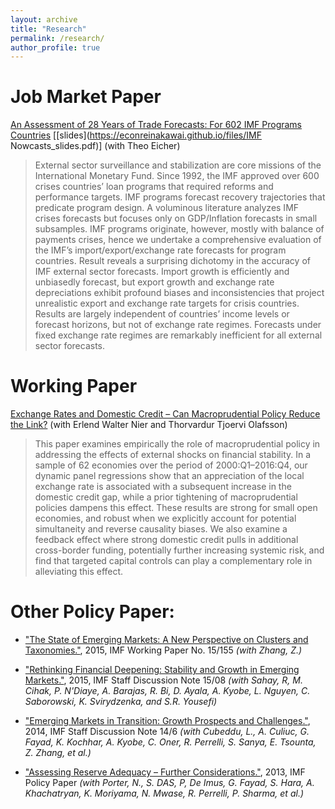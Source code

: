 ```yaml
---
layout: archive
title: "Research"
permalink: /research/
author_profile: true
---
```



Job Market Paper
===
[An Assessment of 28 Years of Trade Forecasts: For 602 IMF Programs Countries](https://econreinakawai.github.io/files/MonicaGR_JMP.pdf) [[slides](https://econreinakawai.github.io/files/IMF Nowcasts_slides.pdf)]
(with Theo Eicher)
> External sector surveillance and stabilization are core missions of the International Monetary Fund. Since 1992, the IMF approved over 600 crises countries’ loan programs that required reforms and performance targets. IMF programs forecast recovery trajectories that predicate program design. A voluminous literature analyzes IMF crises forecasts but focuses only on GDP/Inflation forecasts in small subsamples. IMF programs originate, however, mostly with balance of payments crises, hence we undertake a comprehensive evaluation of the IMF’s import/export/exchange rate forecasts for program countries. Result reveals a surprising dichotomy in the accuracy of IMF external sector forecasts. Import growth is efficiently and unbiasedly forecast, but export growth and exchange rate depreciations exhibit profound biases and inconsistencies that project unrealistic export and exchange rate targets for crisis countries. Results are largely independent of countries’ income levels or forecast horizons, but not of exchange rate regimes. Forecasts under fixed exchange rate regimes are remarkably inefficient for all external sector forecasts. 

Working Paper
===
[Exchange Rates and Domestic Credit – Can Macroprudential Policy Reduce the Link?](https://econmonicagr.github.io/files/NOR_MaPP.pdf)
(with Erlend Walter Nier and Thorvardur Tjoervi Olafsson)
> This paper examines empirically the role of macroprudential policy in addressing the effects of external shocks on financial stability. In a sample of 62 economies over the period of 2000:Q1–2016:Q4, our dynamic panel regressions show that an appreciation of the local exchange rate is associated with a subsequent increase in the domestic credit gap, while a prior tightening of macroprudential policies dampens this effect. These results are strong for small open economies, and robust when we explicitly account for potential simultaneity and reverse causality biases. We also examine a feedback effect where strong domestic credit pulls in additional cross-border funding, potentially further increasing systemic risk, and find that targeted capital controls can play a complementary role in alleviating this effect.

Other Policy Paper:
===
* ["The State of Emerging Markets: A New Perspective on Clusters and Taxonomies."](https://www.imf.org/en/Publications/WP/Issues/2016/12/31/Emerging-Market-Heterogeneity-Insights-from-Cluster-and-Taxonomy-Analysis-43085), 2015, IMF Working Paper No. 15/155 *(with Zhang, Z.)*

* ["Rethinking Financial Deepening: Stability and Growth in Emerging Markets."](https://www.imf.org/en/Publications/Staff-Discussion-Notes/Issues/2016/12/31/Rethinking-Financial-Deepening-Stability-and-Growth-in-Emerging-Markets-42868), 2015, IMF Staff Discussion Note 15/08 *(with Sahay, R, M. Cihak, P. N'Diaye, A. Barajas, R. Bi, D. Ayala, A. Kyobe, L. Nguyen, C. Saborowski, K. Svirydzenka, and S.R. Yousefi)*

* ["Emerging Markets in Transition: Growth Prospects and Challenges."](https://www.imf.org/en/Publications/Staff-Discussion-Notes/Issues/2016/12/31/Emerging-Markets-in-Transition-Growth-Prospects-and-Challenges-41588), 2014, IMF Staff Discussion Note 14/6 *(with Cubeddu, L., A. Culiuc, G. Fayad, K. Kochhar, A. Kyobe, C. Oner, R. Perrelli, S. Sanya, E. Tsounta, Z. Zhang, et al.)*

* ["Assessing Reserve Adequacy – Further Considerations."](https://www.imf.org/external/np/pp/eng/2013/111313d.pdf), 2013, IMF Policy Paper *(with Porter, N., S. DAS, P, De Imus, G. Fayad, S. Hara, A. Khachatryan, K. Moriyama, N. Mwase, R. Perrelli, P. Sharma, et al.)*

